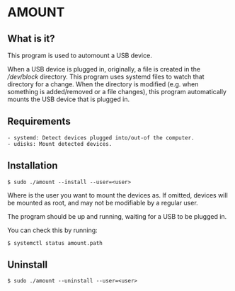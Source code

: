 # AMOUNT

## What is it?

This program is used to automount a USB device.

When a USB device is plugged in, originally, a file is created in the
*/dev/block* directory. This program uses systemd files to watch that directory
for a change. When the directory is modified (e.g. when something is
added/removed or a file changes), this program automatically mounts the USB
device that is plugged in.

## Requirements

```    
- systemd: Detect devices plugged into/out-of the computer.
- udisks: Mount detected devices. 
```

## Installation

```
$ sudo ./amount --install --user=<user>
```

Where *<user>* is the user you want to mount the devices as. If omitted, devices
will be mounted as root, and may not be modifiable by a regular user.

The program should be up and running, waiting for a USB to be plugged in.

You can check this by running:
```
$ systemctl status amount.path
```

## Uninstall

```
$ sudo ./amount --uninstall --user=<user>
```
